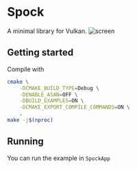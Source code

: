 # Spock

A minimal library for Vulkan.
![screen](https://github.com/user-attachments/assets/8ea13617-e1ae-419c-8d3c-c0847d6c155b)

## Getting started

Compile with

```bash
cmake \
    -DCMAKE_BUILD_TYPE=Debug \
    -DENABLE_ASAN=OFF \
    -DBUILD_EXAMPLES=ON \
    -DCMAKE_EXPORT_COMPILE_COMMANDS=ON \
    .
make -j$(nproc)
```

## Running

You can run the example in `SpockApp`
